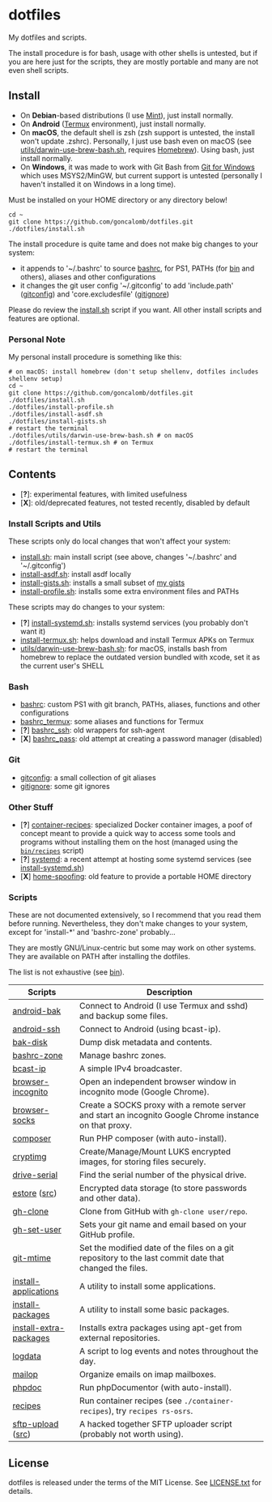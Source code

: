 # dotfiles

My dotfiles and scripts.

The install procedure is for bash, usage with other shells is untested, but if you are here just for the scripts, they are mostly portable and many are not even shell scripts.

## Install

* On **Debian**-based distributions (I use [Mint](https://linuxmint.com/)), just install normally.
* On **Android** ([Termux](https://termux.com/) environment), just install normally.
* On **macOS**, the default shell is zsh (zsh support is untested, the install won't update .zshrc). Personally, I just use bash even on macOS (see [utils/darwin-use-brew-bash.sh](utils/darwin-use-brew-bash.sh), requires [Homebrew](https://brew.sh/)). Using bash, just install normally.
* On **Windows**, it was made to work with Git Bash from [Git for Windows](https://git-scm.com/download/win) which uses MSYS2/MinGW, but current support is untested (personally I haven't installed it on Windows in a long time).

Must be installed on your HOME directory or any directory below!

    cd ~
    git clone https://github.com/goncalomb/dotfiles.git
    ./dotfiles/install.sh

The install procedure is quite tame and does not make big changes to your system:

* it appends to '~/.bashrc' to source [bashrc](bashrc), for PS1, PATHs (for [bin](bin) and others), aliases and other configurations
* it changes the git user config '~/.gitconfig' to add 'include.path' ([gitconfig](gitconfig)) and 'core.excludesfile' ([gitignore](gitignore))

Please do review the [install.sh](install.sh) script if you want. All other install scripts and features are optional.

### Personal Note

My personal install procedure is something like this:

    # on macOS: install homebrew (don't setup shellenv, dotfiles includes shellenv setup)
    cd ~
    git clone https://github.com/goncalomb/dotfiles.git
    ./dotfiles/install.sh
    ./dotfiles/install-profile.sh
    ./dotfiles/install-asdf.sh
    ./dotfiles/install-gists.sh
    # restart the terminal
    ./dotfiles/utils/darwin-use-brew-bash.sh # on macOS
    ./dotfiles/install-termux.sh # on Termux
    # restart the terminal

## Contents

* [**?**]: experimental features, with limited usefulness
* [**X**]: old/deprecated features, not tested recently, disabled by default

### Install Scripts and Utils

These scripts only do local changes that won't affect your system:

* [install.sh](install.sh): main install script (see above, changes '~/.bashrc' and '~/.gitconfig')
* [install-asdf.sh](install-asdf.sh): install asdf locally
* [install-gists.sh](install-gists.sh): installs a small subset of [my gists](https://gist.github.com/goncalomb)
* [install-profile.sh](install-profile.sh): installs some extra environment files and PATHs

These scripts may do changes to your system:

* [**?**] [install-systemd.sh](install-systemd.sh): installs systemd services (you probably don't want it)
* [install-termux.sh](install-termux.sh): helps download and install Termux APKs on Termux
* [utils/darwin-use-brew-bash.sh](utils/darwin-use-brew-bash.sh): for macOS, installs bash from homebrew to replace the outdated version bundled with xcode, set it as the current user's SHELL

### Bash

* [bashrc](bashrc): custom PS1 with git branch, PATHs, aliases, functions and other configurations
* [bashrc_termux](bashrc_termux): some aliases and functions for Termux
* [**?**] [bashrc_ssh](bashrc_ssh): old wrappers for ssh-agent
* [**X**] [bashrc_pass](bashrc_pass): old attempt at creating a password manager (disabled)

### Git

* [gitconfig](gitconfig): a small collection of git aliases
* [gitignore](gitignore): some git ignores

### Other Stuff

* [**?**] [container-recipes](container-recipes): specialized Docker container images, a poof of concept meant to provide a quick way to access some tools and programs without installing them on the host (managed using the [`bin/recipes`](bin/recipes) script)
* [**?**] [systemd](systemd): a recent attempt at hosting some systemd services (see [install-systemd.sh](install-systemd.sh))
* [**X**] [home-spoofing](home-spoofing): old feature to provide a portable HOME directory

### Scripts

These are not documented extensively, so I recommend that you read them before running. Nevertheless, they don't make changes to your system, except for 'install-*' and 'bashrc-zone' probably...

They are mostly GNU/Linux-centric but some may work on other systems. They are available on PATH after installing the dotfiles.

The list is not exhaustive (see [bin](bin)).

Scripts | Description
--------|------------
[android-bak](bin/android-bak) | Connect to Android (I use Termux and sshd) and backup some files.
[android-ssh](bin/android-ssh) | Connect to Android (using bcast-ip).
[bak-disk](bin/bak-disk) | Dump disk metadata and contents.
[bashrc-zone](bin/bashrc-zone) | Manage bashrc zones.
[bcast-ip](bin/bcast-ip) | A simple IPv4 broadcaster.
[browser-incognito](bin/browser-incognito) | Open an independent browser window in incognito mode (Google Chrome).
[browser-socks](bin/browser-socks) | Create a SOCKS proxy with a remote server and start an incognito Google Chrome instance on that proxy.
[composer](bin/composer) | Run PHP composer (with auto-install).
[cryptimg](bin/cryptimg) | Create/Manage/Mount LUKS encrypted images, for storing files securely.
[drive-serial](bin/drive-serial) | Find the serial number of the physical drive.
[estore](bin/estore) ([src](bin/src/estore.py)) | Encrypted data storage (to store passwords and other data).
[gh-clone](bin/gh-clone) | Clone from GitHub with `gh-clone user/repo`.
[gh-set-user](bin/gh-set-user) | Sets your git name and email based on your GitHub profile.
[git-mtime](bin/git-mtime) | Set the modified date of the files on a git repository to the last commit date that changed the files.
[install-applications](bin/install-applications) | A utility to install some applications.
[install-packages](bin/install-packages) | A utility to install some basic packages.
[install-extra-packages](bin/install-extra-packages) | Installs extra packages using apt-get from external repositories.
[logdata](bin/logdata) | A script to log events and notes throughout the day.
[mailop](bin/mailop) | Organize emails on imap mailboxes.
[phpdoc](bin/phpdoc) | Run phpDocumentor (with auto-install).
[recipes](bin/recipes) | Run container recipes (see `./container-recipes`), try `recipes rs-osrs`.
[sftp-upload](bin/sftp-upload) ([src](bin/src/sftp-upload/sftp-upload.php)) | A hacked together SFTP uploader script (probably not worth using).

## License

dotfiles is released under the terms of the MIT License. See [LICENSE.txt](LICENSE.txt) for details.
